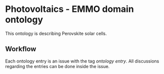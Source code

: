 # Photovoltaics - EMMO domain ontology

This ontology is describing Perovskite solar cells.

## Workflow
Each ontology entry is an issue with the tag *ontology entry*. All discussions regarding the entries can be done inside the issue.
